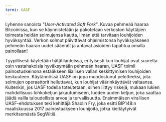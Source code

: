 ```yaml
---
termi: UASF
---
```


Lyhenne sanoista "*User-Activated Soft Fork*". Kuvaa pehmeää haaraa Bitcoinissa, kun se käynnistetään ja pakotetaan verkoston käyttäjien toimesta heidän solmujensa kautta, ilman että tarvitaan louhijoiden hyväksyntää. Verkon solmut päivittävät ohjelmistonsa hyväksyäkseen pehmeän haaran uudet säännöt ja antavat asioiden tapahtua omalla painollaan!

Tyypillisesti käytetään hätätilanteissa, erityisesti kun louhijat ovat suurelta osin vastahakoisia hyväksymään pehmeän haaran, UASF toimii painostuskeinona estääkseen liiallisen vallan keskittymisen louhijoiden keskuuteen. Käytännössä UASF on jopa muodostunut pelotteeksi, jota solmujen operaattorit heiluttavat, kun louhijat väärinkäyttävät valtaansa. Kuitenkin, jos UASF todella toteutetaan, siihen liittyy riskejä, mukaan lukien mahdollisuus lohkoketjun jakautumiseen, luoden uuden ketjun, joka saattaa jäädä vailla taloudellista arvoa ja turvallisuutta. Ensimmäisen virallisen UASF-ehdotuksen teki kehittäjä Shaolin Fry, joka esitti BIP148:n maaliskuussa 2017 painostaakseen louhijoita, jotka kieltäytyivät merkitsemästä SegWitiä.